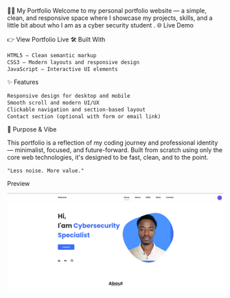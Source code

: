 🧑‍💻 My Portfolio
Welcome to my personal portfolio website — a simple, clean, and responsive space where I showcase my projects, skills, and a little bit about who I am as a cyber security student .
🌐 Live Demo

👉 View Portfolio Live
🛠️ Built With

    HTML5 – Clean semantic markup
    CSS3 – Modern layouts and responsive design
    JavaScript – Interactive UI elements

✨ Features

    Responsive design for desktop and mobile
    Smooth scroll and modern UI/UX
    Clickable navigation and section-based layout
    Contact section (optional with form or email link)

🎯 Purpose & Vibe

This portfolio is a reflection of my coding journey and professional identity — minimalist, focused, and future-forward. Built from scratch using only the core web technologies, it's designed to be fast, clean, and to the point.

    "Less noise. More value."

Preview

![preview img](/preview.png)

